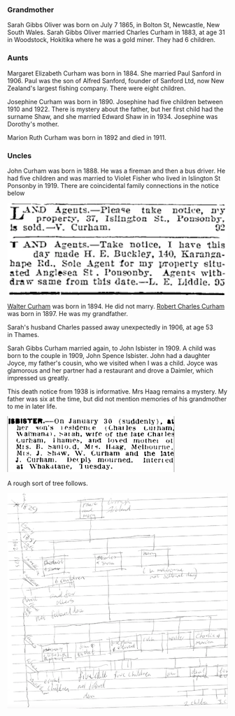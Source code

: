 ### Grandmother
Sarah Gibbs Oliver was born on July 7 1865, in Bolton St, Newcastle, New South Wales. Sarah Gibbs Oliver married Charles Curham in 1883, at age 31 in Woodstock, Hokitika where he was a gold miner. They had 6 children. 

### Aunts
Margaret Elizabeth Curham was born in 1884. She married Paul Sanford in 1906. Paul was the son of Alfred Sanford, founder of Sanford Ltd, now New Zealand's largest fishing company. There were eight children.

Josephine Curham was born in 1890. Josephine had five children between 1910 and 1922. There is mystery about the father, but her first child had the surname Shaw, and she married Edward Shaw in in 1934. Josephine was Dorothy's mother. 

Marion Ruth Curham was born in 1892 and died in 1911.

### Uncles
John Curham was born in 1888. He was a fireman and then a bus driver. He had five children and was married to Violet Fisher who lived in Islington St Ponsonby in 1919. There are coincidental family connections in the notice below

![](../../assets/01-Grandmother_uncles_and_aunts.webp)

[Walter Curham](../03-Military/First%20World%20War.md) was born in 1894.  He did not marry. [Robert Charles Curham](04-Father.md) was born in 1897.  He was my grandfather.

Sarah's  husband Charles passed away unexpectedly in 1906, at age 53 in Thames. 

Sarah Gibbs Curham married again, to John Isbister in 1909. A child was born to the couple in 1909, John Spence Isbister. John had a daughter Joyce, my father's cousin, who we visited when I was a child. Joyce was glamorous and her partner had a restaurant and drove a Daimler, which impressed us greatly.

This death notice from 1938 is informative. Mrs Haag remains a mystery. My father was six at the time, but did not mention memories of his grandmother to me in later life. 

![](../../assets/01-Grandmother_uncles_and_aunts-1.webp)

A rough sort of tree follows.

![](../../assets/01-Grandmother_uncles_and_aunts-2.webp)